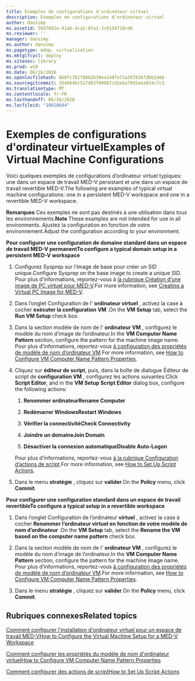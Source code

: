 ```yaml
---
title: Exemples de configurations d'ordinateur virtuel
description: Exemples de configurations d'ordinateur virtuel
author: dansimp
ms.assetid: 5937601e-41ab-4ca2-8fa1-3c9154710cd6
ms.reviewer: ''
manager: dansimp
ms.author: dansimp
ms.pagetype: mdop, virtualization
ms.mktglfcycl: deploy
ms.sitesec: library
ms.prod: w10
ms.date: 06/16/2016
ms.openlocfilehash: 6b9fc7b1f88b2b30ea149fe73a387826fdbb2a66
ms.sourcegitcommit: 354664bc527d93f80687cd2eba70d1eea024c7c3
ms.translationtype: MT
ms.contentlocale: fr-FR
ms.lasthandoff: 06/26/2020
ms.locfileid: "10810644"
---
```

# <span data-ttu-id="c42e5-103">Exemples de configurations d'ordinateur virtuel</span><span class="sxs-lookup"><span data-stu-id="c42e5-103">Examples of Virtual Machine Configurations</span></span>


<span data-ttu-id="c42e5-104">Voici quelques exemples de configurations d’ordinateur virtuel typiques: une dans un espace de travail MED-V persistant et une dans un espace de travail revertible MED-V.</span><span class="sxs-lookup"><span data-stu-id="c42e5-104">The following are examples of typical virtual machine configurations: one in a persistent MED-V workspace and one in a revertible MED-V workspace.</span></span>

<span data-ttu-id="c42e5-105">**Remarques**  Ces exemples ne sont pas destinés à une utilisation dans tous les environnements.</span><span class="sxs-lookup"><span data-stu-id="c42e5-105">**Note** These examples are not intended for use in all environments.</span></span> <span data-ttu-id="c42e5-106">Ajustez la configuration en fonction de votre environnement.</span><span class="sxs-lookup"><span data-stu-id="c42e5-106">Adjust the configuration according to your environment.</span></span>

 

**<span data-ttu-id="c42e5-107">Pour configurer une configuration de domaine standard dans un espace de travail MED-V permanent</span><span class="sxs-lookup"><span data-stu-id="c42e5-107">To configure a typical domain setup in a persistent MED-V workspace</span></span>**

1.  <span data-ttu-id="c42e5-108">Configurez Sysprep sur l’image de base pour créer un SID unique.</span><span class="sxs-lookup"><span data-stu-id="c42e5-108">Configure Sysprep on the base image to create a unique SID.</span></span> <span data-ttu-id="c42e5-109">Pour plus d’informations, reportez-vous à [la rubrique Création d’une image de PC virtuel pour MED-V](creating-a-virtual-pc-image-for-med-v.md#bkmk-howtoconfiguresysprepformedvimages).</span><span class="sxs-lookup"><span data-stu-id="c42e5-109">For more information, see [Creating a Virtual PC Image for MED-V](creating-a-virtual-pc-image-for-med-v.md#bkmk-howtoconfiguresysprepformedvimages).</span></span>

2.  <span data-ttu-id="c42e5-110">Dans l’onglet Configuration de l' **ordinateur virtuel** , activez la case à cocher **exécuter la configuration VM** .</span><span class="sxs-lookup"><span data-stu-id="c42e5-110">On the **VM Setup** tab, select the **Run VM Setup** check box.</span></span>

3.  <span data-ttu-id="c42e5-111">Dans la section modèle de nom de l' **ordinateur VM** , configurez le modèle du nom d’image de l’ordinateur.</span><span class="sxs-lookup"><span data-stu-id="c42e5-111">In the **VM Computer Name Pattern** section, configure the pattern for the machine image name.</span></span> <span data-ttu-id="c42e5-112">Pour plus d’informations, reportez-vous [à configuration des propriétés de modèle de nom d’ordinateur VM](how-to-configure-vm-computer-name-pattern-propertiesmedvv2.md).</span><span class="sxs-lookup"><span data-stu-id="c42e5-112">For more information, see [How to Configure VM Computer Name Pattern Properties](how-to-configure-vm-computer-name-pattern-propertiesmedvv2.md).</span></span>

4.  <span data-ttu-id="c42e5-113">Cliquez sur **éditeur de script**, puis, dans la boîte de dialogue Éditeur de script de **configuration VM** , configurez les actions suivantes:</span><span class="sxs-lookup"><span data-stu-id="c42e5-113">Click **Script Editor**, and in the **VM Setup Script Editor** dialog box, configure the following actions:</span></span>

    1.  **<span data-ttu-id="c42e5-114">Renommer ordinateur</span><span class="sxs-lookup"><span data-stu-id="c42e5-114">Rename Computer</span></span>**

    2.  **<span data-ttu-id="c42e5-115">Redémarrer Windows</span><span class="sxs-lookup"><span data-stu-id="c42e5-115">Restart Windows</span></span>**

    3.  **<span data-ttu-id="c42e5-116">Vérifier la connectivité</span><span class="sxs-lookup"><span data-stu-id="c42e5-116">Check Connectivity</span></span>**

    4.  **<span data-ttu-id="c42e5-117">Joindre un domaine</span><span class="sxs-lookup"><span data-stu-id="c42e5-117">Join Domain</span></span>**

    5.  **<span data-ttu-id="c42e5-118">Désactiver la connexion automatique</span><span class="sxs-lookup"><span data-stu-id="c42e5-118">Disable Auto-Logon</span></span>**

    <span data-ttu-id="c42e5-119">Pour plus d’informations, reportez-vous [à la rubrique Configuration d’actions de script](how-to-set-up-script-actions.md).</span><span class="sxs-lookup"><span data-stu-id="c42e5-119">For more information, see [How to Set Up Script Actions](how-to-set-up-script-actions.md).</span></span>

5.  <span data-ttu-id="c42e5-120">Dans le menu **stratégie** , cliquez sur **valider**.</span><span class="sxs-lookup"><span data-stu-id="c42e5-120">On the **Policy** menu, click **Commit**.</span></span>

**<span data-ttu-id="c42e5-121">Pour configurer une configuration standard dans un espace de travail revertible</span><span class="sxs-lookup"><span data-stu-id="c42e5-121">To configure a typical setup in a revertible workspace</span></span>**

1.  <span data-ttu-id="c42e5-122">Dans l’onglet Configuration de l’ordinateur **virtuel** , activez la case à cocher **Renommer l’ordinateur virtuel en fonction de votre modèle de nom d’ordinateur** .</span><span class="sxs-lookup"><span data-stu-id="c42e5-122">On the **VM Setup** tab, select the **Rename the VM based on the computer name pattern** check box.</span></span>

2.  <span data-ttu-id="c42e5-123">Dans la section modèle de nom de l' **ordinateur VM** , configurez le modèle du nom d’image de l’ordinateur.</span><span class="sxs-lookup"><span data-stu-id="c42e5-123">In the **VM Computer Name Pattern** section, configure the pattern for the machine image name.</span></span> <span data-ttu-id="c42e5-124">Pour plus d’informations, reportez-vous [à configuration des propriétés de modèle de nom d’ordinateur VM](how-to-configure-vm-computer-name-pattern-propertiesmedvv2.md).</span><span class="sxs-lookup"><span data-stu-id="c42e5-124">For more information, see [How to Configure VM Computer Name Pattern Properties](how-to-configure-vm-computer-name-pattern-propertiesmedvv2.md).</span></span>

3.  <span data-ttu-id="c42e5-125">Dans le menu **stratégie** , cliquez sur **valider**.</span><span class="sxs-lookup"><span data-stu-id="c42e5-125">On the **Policy** menu, click **Commit**.</span></span>

## <span data-ttu-id="c42e5-126">Rubriques connexes</span><span class="sxs-lookup"><span data-stu-id="c42e5-126">Related topics</span></span>


[<span data-ttu-id="c42e5-127">Comment configurer l'installation d'ordinateur virtuel pour un espace de travail MED-V</span><span class="sxs-lookup"><span data-stu-id="c42e5-127">How to Configure the Virtual Machine Setup for a MED-V Workspace</span></span>](how-to-configure-the-virtual-machine-setup-for-a-med-v-workspacemedvv2.md)

[<span data-ttu-id="c42e5-128">Comment configurer les propriétés du modèle de nom d'ordinateur virtuel</span><span class="sxs-lookup"><span data-stu-id="c42e5-128">How to Configure VM Computer Name Pattern Properties</span></span>](how-to-configure-vm-computer-name-pattern-propertiesmedvv2.md)

[<span data-ttu-id="c42e5-129">Comment configurer des actions de script</span><span class="sxs-lookup"><span data-stu-id="c42e5-129">How to Set Up Script Actions</span></span>](how-to-set-up-script-actions.md)

 

 





